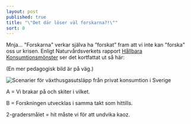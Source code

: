 ```yaml
---
layout: post
published: true
title: "\"Det där löser väl forskarna?!\""
sort: 0
---
```






Mnja... "Forskarna" verkar själva ha ”forskat” fram att vi inte kan "forska" oss ur krisen. Enligt Naturvårdsverkets rapport [Hållbara Konsumtionsmönster](https://www.naturvardsverket.se/Documents/publikationer6400/978-91-620-6653-6.pdf?pid=14404) ser det kortfattat ut så här:

(En mer pedagogisk bild är på väg.)

![Scenarier för växthusgasutsläpp från privat konsumtion i Sverige]({{site.baseurl}}/images/2gradersmålet.jpg)

A = Vi brakar på och skiter i vilket.

B = Forskningen utvecklas i samma takt som hittills.

2-gradersmålet = hit måste vi för att undvika kaoz.
